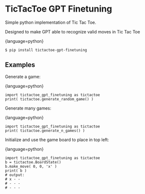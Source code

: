 # TicTacToe GPT Finetuning
Simple python implementation of Tic Tac Toe.

Designed to make GPT able to recognize valid moves in Tic Tac Toe

{language=python}
~~~~~~~~
$ pip install tictactoe-gpt-finetuning
~~~~~~~~

## Examples
Generate a game:

{language=python}
~~~~~~~~
import tictactoe_gpt_finetuning as tictactoe
print( tictactoe.generate_random_game() )
~~~~~~~~

Generate many games:

{language=python}
~~~~~~~~
import tictactoe_gpt_finetuning as tictactoe
print( tictactoe.generate_n_games() )
~~~~~~~~

Initialize and use the game board to place in top left:

{language=python}
~~~~~~~~
import tictactoe_gpt_finetuning as tictactoe
b = tictactoe.BoardState()
b.make_move( 0, 0, 'x' )
print( b )
# output:
# x - -
# - - -
# - - -
~~~~~~~~

